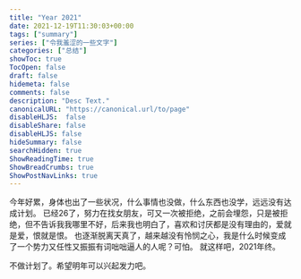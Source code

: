 ```yaml
---
title: "Year 2021"
date: 2021-12-19T11:30:03+00:00
tags: ["summary"]
series: ["令我羞涩的一些文字"]
categories: ["总结"]
showToc: true
TocOpen: false
draft: false
hidemeta: false
comments: false
description: "Desc Text."
canonicalURL: "https://canonical.url/to/page"
disableHLJS:  false
disableShare: false
disableHLJS: false
hideSummary: false
searchHidden: true
ShowReadingTime: true
ShowBreadCrumbs: true
ShowPostNavLinks: true
---
```


今年好累，身体也出了一些状况，什么事情也没做，什么东西也没学，远远没有达成计划。
已经26了，努力在找女朋友，可又一次被拒绝，之前会埋怨，只是被拒绝，但不告诉我我哪里不好，后来我也明白了，喜欢和讨厌都是没有理由的，爱就是爱，恨就是恨。
也逐渐脱离天真了，越来越没有怜悯之心，我是什么时候变成了一个势力又任性又振振有词咄咄逼人的人呢？可怕。
就这样吧，2021年终。

不做计划了。希望明年可以兴起发力吧。